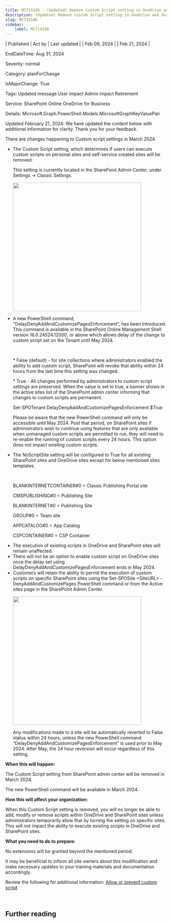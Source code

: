 ```yaml
---
title: MC714186 - (Updated) Remove Custom Script setting in OneDrive and SharePoint web
description: (Updated) Remove Custom Script setting in OneDrive and SharePoint web
slug: MC714186
sidebar:
    label: MC714186
---
```


| Published | Act by | Last updated |
| Feb 09, 2024 |  | Feb 21, 2024 |

EndDateTime: Aug 31, 2024

Severity: normal

Category: planForChange

IsMajorChange: True

Tags: Updated message User impact Admin impact Retirement

Service: SharePoint Online OneDrive for Business

Details: Microsoft.Graph.PowerShell.Models.MicrosoftGraphKeyValuePair

<p>Updated February 21, 2024: We have updated the content below with additional information for clarity. Thank you for your feedback.</p><p>There are changes happening to Custom script settings in March 2024. 
</p><ul><li>The Custom Script setting, which determines if users can execute custom scripts on personal sites and self-service created sites will be removed.<p>This setting is currently located in the SharePoint Admin Center, under Settings -&gt; Classic Settings.</p><p><img src="https://img-prod-cms-rt-microsoft-com.akamaized.net/cms/api/am/imageFileData/RW1hGgB?ver=38f6" style="width: 400px;"></p></li><li>A new PowerShell command, "DelayDenyAddAndCustomizePagesEnforcement", has been introduced. This command is available in the SharePoint Online Management Shell version 16.0.24524.12000, or above which allows delay of the change to custom script set on the Tenant until May 2024.
<p><br></p><p>* False (default) - for site collections where administrators enabled the ability to add custom script, SharePoint will revoke that ability within 24 hours from the last time this setting was changed.
</p><p>* True - All changes performed by administrators to custom script settings are preserved. When the value is set to true, a banner shows in the active sites list of the SharePoint admin center informing that changes to custom scripts are permanent.
</p><p>Set-SPOTenant DelayDenyAddAndCustomizePagesEnforcement $True
</p><p>Please be aware that the new PowerShell command will only be accessible until May 2024. Post that period, on SharePoint sites if administrators wish to continue using features that are only available when unmanaged custom scripts are permitted to run, they will need to re-enable the running of custom scripts every 24 hours. This option does not impact existing custom scripts.
</p></li><li>The NoScriptSite setting will be configured to True for all existing SharePoint sites and OneDrive sites except for below mentioned sites templates.<p><br></p><p>BLANKINTERNETCONTAINER#0  = Classic Publishing Portal site
</p><p>CMSPUBLISHING#0  = Publishing Site
</p><p>BLANKINTERNET#0 = Publishing Site
</p><p>GROUP#0 = Team site
</p><p>APPCATALOG#0 = App Catalog
</p><p>CSPCONTAINER#0 = CSP Container
</p></li><li>The execution of existing scripts in OneDrive and SharePoint sites will remain unaffected.
</li><li>There will not be an option to enable custom script on OneDrive sites once the delay set using DelayDenyAddAndCustomizePagesEnforcement ends in May 2024.
</li><li>Customers will retain the ability to permit the execution of custom scripts on specific SharePoint sites using the Set-SPOSite &lt;SiteURL&gt; -DenyAddAndCustomizePages PowerShell command or from the Active sites page in the SharePoint Admin Center.<p><img src="https://img-prod-cms-rt-microsoft-com.akamaized.net/cms/api/am/imageFileData/RW1hDuH?ver=9606" style="width: 400px;"></p><p>Any modifications made to a site will be automatically reverted to False status within 24 hours, unless the new PowerShell command “DelayDenyAddAndCustomizePagesEnforcement” is used prior to May 2024. After May, the 24 hour reversion will occur regardless of this setting.&nbsp;</p></li></ul><p><b>When this will happen:</b>
</p><p>The Custom Script setting from SharePoint admin center will be removed in March 2024.&nbsp;</p><p>The new PowerShell command will be available in March 2024.</p><p><b>How this will affect your organization:</b>
</p><p>When this Custom Script setting is removed, you will no longer be able to add, modify or remove scripts within OneDrive and SharePoint sites unless administrators temporarily allow that by turning the setting on specific sites. This will not impact the ability to execute existing scripts in OneDrive and SharePoint sites.&nbsp;</p><p><b>What you need to do to prepare:</b>
</p><p>No extensions will be granted beyond the mentioned period.
</p><p>It may be beneficial to inform all site owners about this modification and make necessary updates to your training materials and documentation accordingly.
</p><p>Review the following for additional information: <a href="https://learn.microsoft.com/sharepoint/allow-or-prevent-custom-script" target="_blank">Allow or prevent custom script</a></p><p><br></p>

## Further reading
